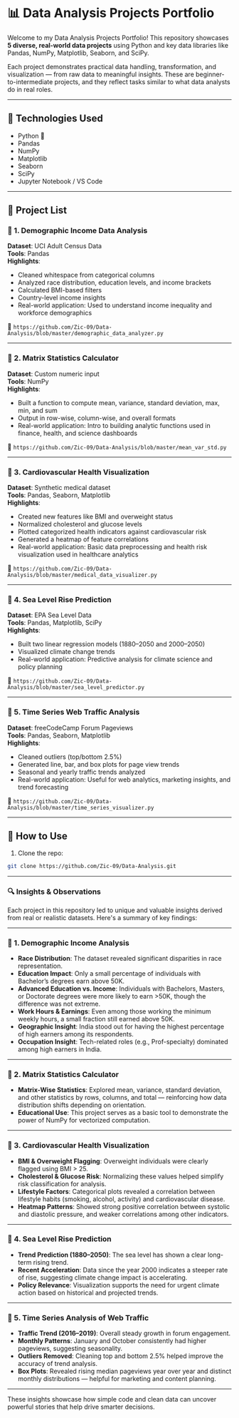 # 📊 Data Analysis Projects Portfolio

Welcome to my Data Analysis Projects Portfolio! This repository showcases **5 diverse, real-world data projects** using Python and key data libraries like Pandas, NumPy, Matplotlib, Seaborn, and SciPy.

Each project demonstrates practical data handling, transformation, and visualization — from raw data to meaningful insights. These are beginner-to-intermediate projects, and they reflect tasks similar to what data analysts do in real roles.

---

## 🔧 Technologies Used

- Python 🐍
- Pandas
- NumPy
- Matplotlib
- Seaborn
- SciPy
- Jupyter Notebook / VS Code

---

## 📁 Project List

### 📌 1. Demographic Income Data Analysis
**Dataset**: UCI Adult Census Data  
**Tools**: Pandas  
**Highlights**:
- Cleaned whitespace from categorical columns
- Analyzed race distribution, education levels, and income brackets
- Calculated BMI-based filters
- Country-level income insights
- Real-world application: Used to understand income inequality and workforce demographics

📄 `https://github.com/Zic-09/Data-Analysis/blob/master/demographic_data_analyzer.py`

---

### 📌 2. Matrix Statistics Calculator
**Dataset**: Custom numeric input  
**Tools**: NumPy  
**Highlights**:
- Built a function to compute mean, variance, standard deviation, max, min, and sum
- Output in row-wise, column-wise, and overall formats
- Real-world application: Intro to building analytic functions used in finance, health, and science dashboards

📄 `https://github.com/Zic-09/Data-Analysis/blob/master/mean_var_std.py`

---

### 📌 3. Cardiovascular Health Visualization
**Dataset**: Synthetic medical dataset  
**Tools**: Pandas, Seaborn, Matplotlib  
**Highlights**:
- Created new features like BMI and overweight status
- Normalized cholesterol and glucose levels
- Plotted categorized health indicators against cardiovascular risk
- Generated a heatmap of feature correlations
- Real-world application: Basic data preprocessing and health risk visualization used in healthcare analytics

📄 `https://github.com/Zic-09/Data-Analysis/blob/master/medical_data_visualizer.py`

---

### 📌 4. Sea Level Rise Prediction
**Dataset**: EPA Sea Level Data  
**Tools**: Pandas, Matplotlib, SciPy  
**Highlights**:
- Built two linear regression models (1880–2050 and 2000–2050)
- Visualized climate change trends
- Real-world application: Predictive analysis for climate science and policy planning

📄 `https://github.com/Zic-09/Data-Analysis/blob/master/sea_level_predictor.py`

---

### 📌 5. Time Series Web Traffic Analysis
**Dataset**: freeCodeCamp Forum Pageviews  
**Tools**: Pandas, Seaborn, Matplotlib  
**Highlights**:
- Cleaned outliers (top/bottom 2.5%)
- Generated line, bar, and box plots for page view trends
- Seasonal and yearly traffic trends analyzed
- Real-world application: Useful for web analytics, marketing insights, and trend forecasting

📄 `https://github.com/Zic-09/Data-Analysis/blob/master/time_series_visualizer.py`

---

## 🚀 How to Use

1. Clone the repo:
```bash
git clone https://github.com/Zic-09/Data-Analysis.git

```

---

### 🔍 Insights & Observations

Each project in this repository led to unique and valuable insights derived from real or realistic datasets. Here's a summary of key findings:

---

### 📌 1. Demographic Income Analysis
- **Race Distribution**: The dataset revealed significant disparities in race representation.
- **Education Impact**: Only a small percentage of individuals with Bachelor’s degrees earn above 50K.
- **Advanced Education vs. Income**: Individuals with Bachelors, Masters, or Doctorate degrees were more likely to earn >50K, though the difference was not extreme.
- **Work Hours & Earnings**: Even among those working the minimum weekly hours, a small fraction still earned above 50K.
- **Geographic Insight**: India stood out for having the highest percentage of high earners among its respondents.
- **Occupation Insight**: Tech-related roles (e.g., Prof-specialty) dominated among high earners in India.

---

### 📌 2. Matrix Statistics Calculator
- **Matrix-Wise Statistics**: Explored mean, variance, standard deviation, and other statistics by rows, columns, and total — reinforcing how data distribution shifts depending on orientation.
- **Educational Use**: This project serves as a basic tool to demonstrate the power of NumPy for vectorized computation.

---

### 📌 3. Cardiovascular Health Visualization
- **BMI & Overweight Flagging**: Overweight individuals were clearly flagged using BMI > 25.
- **Cholesterol & Glucose Risk**: Normalizing these values helped simplify risk classification for analysis.
- **Lifestyle Factors**: Categorical plots revealed a correlation between lifestyle habits (smoking, alcohol, activity) and cardiovascular disease.
- **Heatmap Patterns**: Showed strong positive correlation between systolic and diastolic pressure, and weaker correlations among other indicators.

---

### 📌 4. Sea Level Rise Prediction
- **Trend Prediction (1880–2050)**: The sea level has shown a clear long-term rising trend.
- **Recent Acceleration**: Data since the year 2000 indicates a steeper rate of rise, suggesting climate change impact is accelerating.
- **Policy Relevance**: Visualization supports the need for urgent climate action based on historical and projected trends.

---

### 📌 5. Time Series Analysis of Web Traffic
- **Traffic Trend (2016–2019)**: Overall steady growth in forum engagement.
- **Monthly Patterns**: January and October consistently had higher pageviews, suggesting seasonality.
- **Outliers Removed**: Cleaning top and bottom 2.5% helped improve the accuracy of trend analysis.
- **Box Plots**: Revealed rising median pageviews year over year and distinct monthly distributions — helpful for marketing and content planning.

---

These insights showcase how simple code and clean data can uncover powerful stories that help drive smarter decisions.
